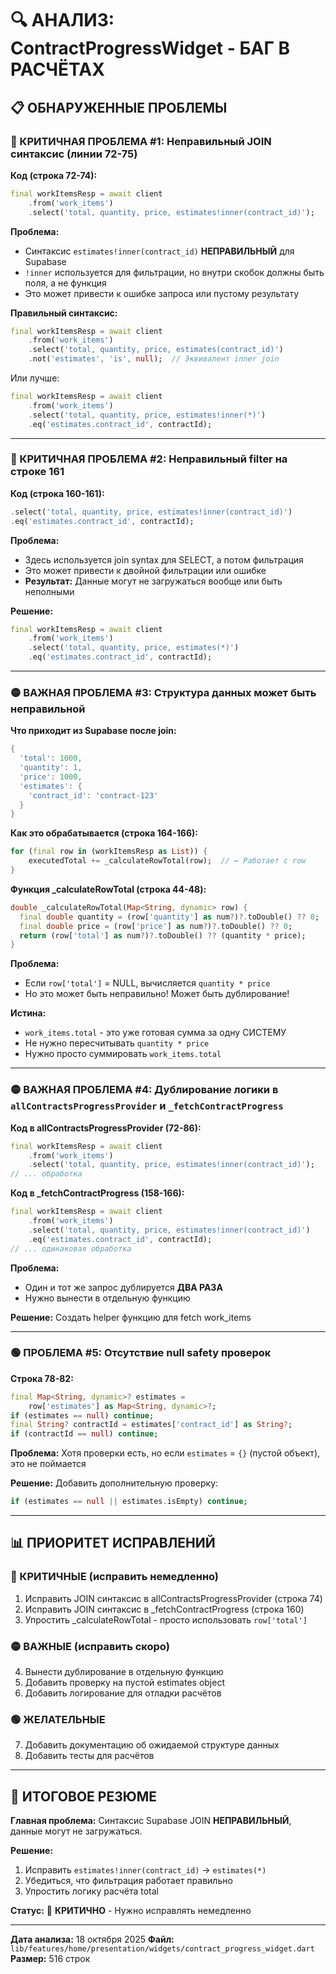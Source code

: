 # 🔍 АНАЛИЗ: ContractProgressWidget - БАГ В РАСЧЁТАХ

## 📋 ОБНАРУЖЕННЫЕ ПРОБЛЕМЫ

### 🔴 КРИТИЧНАЯ ПРОБЛЕМА #1: Неправильный JOIN синтаксис (линии 72-75)

**Код (строка 72-74):**
```dart
final workItemsResp = await client
    .from('work_items')
    .select('total, quantity, price, estimates!inner(contract_id)');
```

**Проблема:**
- Синтаксис `estimates!inner(contract_id)` **НЕПРАВИЛЬНЫЙ** для Supabase
- `!inner` используется для фильтрации, но внутри скобок должны быть поля, а не функция
- Это может привести к ошибке запроса или пустому результату

**Правильный синтаксис:**
```dart
final workItemsResp = await client
    .from('work_items')
    .select('total, quantity, price, estimates(contract_id)')
    .not('estimates', 'is', null);  // Эквивалент inner join
```

Или лучше:
```dart
final workItemsResp = await client
    .from('work_items')
    .select('total, quantity, price, estimates!inner(*)')
    .eq('estimates.contract_id', contractId);
```

---

### 🔴 КРИТИЧНАЯ ПРОБЛЕМА #2: Неправильный filter на строке 161

**Код (строка 160-161):**
```dart
.select('total, quantity, price, estimates!inner(contract_id)')
.eq('estimates.contract_id', contractId);
```

**Проблема:**
- Здесь используется join syntax для SELECT, а потом фильтрация
- Это может привести к двойной фильтрации или ошибке
- **Результат:** Данные могут не загружаться вообще или быть неполными

**Решение:**
```dart
final workItemsResp = await client
    .from('work_items')
    .select('total, quantity, price, estimates(*)')
    .eq('estimates.contract_id', contractId);
```

---

### 🟡 ВАЖНАЯ ПРОБЛЕМА #3: Структура данных может быть неправильной

**Что приходит из Supabase после join:**
```dart
{
  'total': 1000,
  'quantity': 1,
  'price': 1000,
  'estimates': {
    'contract_id': 'contract-123'
  }
}
```

**Как это обрабатывается (строка 164-166):**
```dart
for (final row in (workItemsResp as List)) {
    executedTotal += _calculateRowTotal(row);  // ← Работает с row
}
```

**Функция _calculateRowTotal (строка 44-48):**
```dart
double _calculateRowTotal(Map<String, dynamic> row) {
  final double quantity = (row['quantity'] as num?)?.toDouble() ?? 0;
  final double price = (row['price'] as num?)?.toDouble() ?? 0;
  return (row['total'] as num?)?.toDouble() ?? (quantity * price);
}
```

**Проблема:**
- Если `row['total']` = NULL, вычисляется `quantity * price`
- Но это может быть неправильно! Может быть дублирование!

**Истина:**
- `work_items.total` - это уже готовая сумма за одну СИСТЕМУ
- Не нужно пересчитывать `quantity * price`
- Нужно просто суммировать `work_items.total`

---

### 🟡 ВАЖНАЯ ПРОБЛЕМА #4: Дублирование логики в `allContractsProgressProvider` и `_fetchContractProgress`

**Код в allContractsProgressProvider (72-86):**
```dart
final workItemsResp = await client
    .from('work_items')
    .select('total, quantity, price, estimates!inner(contract_id)');
// ... обработка
```

**Код в _fetchContractProgress (158-166):**
```dart
final workItemsResp = await client
    .from('work_items')
    .select('total, quantity, price, estimates!inner(contract_id)')
    .eq('estimates.contract_id', contractId);
// ... одинаковая обработка
```

**Проблема:**
- Один и тот же запрос дублируется **ДВА РАЗА**
- Нужно вынести в отдельную функцию

**Решение:** Создать helper функцию для fetch work_items

---

### 🟢 ПРОБЛЕМА #5: Отсутствие null safety проверок

**Строка 78-82:**
```dart
final Map<String, dynamic>? estimates =
    row['estimates'] as Map<String, dynamic>?;
if (estimates == null) continue;
final String? contractId = estimates['contract_id'] as String?;
if (contractId == null) continue;
```

**Проблема:** Хотя проверки есть, но если `estimates` = `{}` (пустой объект), это не поймается

**Решение:** Добавить дополнительную проверку:
```dart
if (estimates == null || estimates.isEmpty) continue;
```

---

## 📊 ПРИОРИТЕТ ИСПРАВЛЕНИЙ

### 🔴 КРИТИЧНЫЕ (исправить немедленно)
1. Исправить JOIN синтаксис в allContractsProgressProvider (строка 74)
2. Исправить JOIN синтаксис в _fetchContractProgress (строка 160)
3. Упростить _calculateRowTotal - просто использовать `row['total']`

### 🟡 ВАЖНЫЕ (исправить скоро)
4. Вынести дублирование в отдельную функцию
5. Добавить проверку на пустой estimates object
6. Добавить логирование для отладки расчётов

### 🟢 ЖЕЛАТЕЛЬНЫЕ
7. Добавить документацию об ожидаемой структуре данных
8. Добавить тесты для расчётов

---

## 🎯 ИТОГОВОЕ РЕЗЮМЕ

**Главная проблема:** Синтаксис Supabase JOIN **НЕПРАВИЛЬНЫЙ**, данные могут не загружаться.

**Решение:**
1. Исправить `estimates!inner(contract_id)` → `estimates(*)`
2. Убедиться, что фильтрация работает правильно
3. Упростить логику расчёта total

**Статус:** 🔴 **КРИТИЧНО** - Нужно исправлять немедленно

---

**Дата анализа:** 18 октября 2025
**Файл:** `lib/features/home/presentation/widgets/contract_progress_widget.dart`
**Размер:** 516 строк
